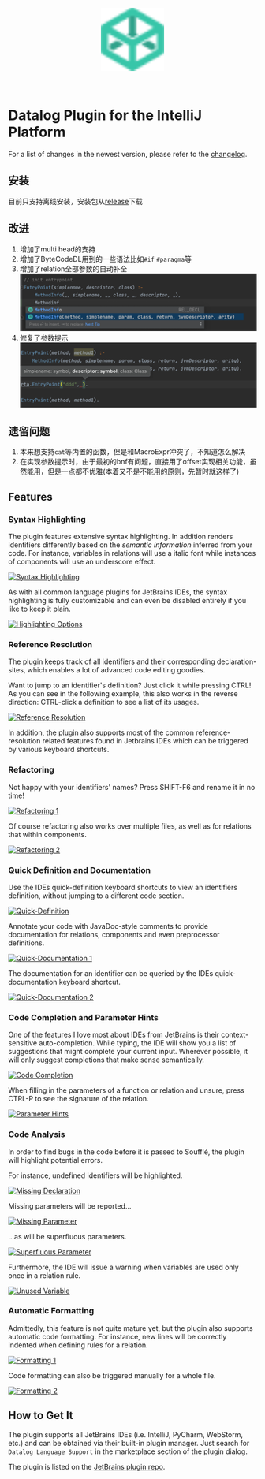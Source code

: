 <div style="text-align: center;">
    <p align="center">
      <img alt="Datalog IntelliJ" width="128" height="128" src="src/main/resources/icon.svg">
    </p>
</div>
<br>

# Datalog Plugin for the IntelliJ Platform
For a list of changes in the newest version, please refer to the [changelog](./CHANGELOG.md).

## 安装
目前只支持离线安装，安装包从[release](https://github.com/BytecodeDL/intellij-datalog/releases)下载

## 改进
1. 增加了multi head的支持
2. 增加了ByteCodeDL用到的一些语法比如`#if` `#paragma`等
3. 增加了relation全部参数的自动补全
![relation_completion](./img/relation_all_param_completion.png)
4. 修复了参数提示
![parameterinfo](./img/parameterinfo.png)

## 遗留问题
1. 本来想支持`cat`等内置的函数，但是和MacroExpr冲突了，不知道怎么解决
2. 在实现参数提示时，由于最初的bnf有问题，直接用了offset实现相关功能，虽然能用，但是一点都不优雅(本着又不是不能用的原则，先暂时就这样了)

## Features

### Syntax Highlighting
The plugin features extensive syntax highlighting. In addition renders identifiers differently based on the *semantic information* inferred from your code. For instance, variables in relations will use a italic font while instances of components will use an underscore effect.

[![Syntax Highlighting](https://i.gyazo.com/9eb00d311e6ff2696254796443a24202.png)](https://gyazo.com/9eb00d311e6ff2696254796443a24202)

As with all common language plugins for JetBrains IDEs, the syntax highlighting is fully customizable and can even be disabled entirely if you like to keep it plain.

[![Highlighting Options](https://i.gyazo.com/b1de7ba2792baaffb6cda99a468ed336.png)](https://gyazo.com/b1de7ba2792baaffb6cda99a468ed336)

### Reference Resolution
The plugin keeps track of all identifiers and their corresponding declaration-sites, which enables a lot of advanced code editing goodies.

Want to jump to an identifier's definition? Just click it while pressing CTRL!
As you can see in the following example, this also works in the reverse direction: CTRL-click a definition to see a list of its usages.

[![Reference Resolution](https://i.gyazo.com/24627cf6cf224be5b55a970cd12cd4bc.gif)](https://gyazo.com/24627cf6cf224be5b55a970cd12cd4bc)

In addition, the plugin also supports most of the common reference-resolution related features found in Jetbrains IDEs which can be triggered by various keyboard shortcuts.

### Refactoring
Not happy with your identifiers' names? Press SHIFT-F6 and rename it in no time!

[![Refactoring 1](https://i.gyazo.com/bbe65b48193d7022b344a66dfe5981fd.gif)](https://gyazo.com/bbe65b48193d7022b344a66dfe5981fd)

Of course refactoring also works over multiple files, as well as for relations that within components.

[![Refactoring 2](https://i.gyazo.com/ef03411c9f4563d3a1273ccc0b167b6b.gif)](https://gyazo.com/ef03411c9f4563d3a1273ccc0b167b6b)

### Quick Definition and Documentation
Use the IDEs quick-definition keyboard shortcuts to view an identifiers definition, without jumping to a different code section.

[![Quick-Definition](https://i.gyazo.com/7f508f5feba63e3f18751db4ac17e848.gif)](https://gyazo.com/7f508f5feba63e3f18751db4ac17e848)

Annotate your code with JavaDoc-style comments to provide documentation for relations, components and even preprocessor definitions.

[![Quick-Documentation 1](https://i.gyazo.com/89ee4ba3071a7f6de8b2b0a6de1c8563.png)](https://gyazo.com/89ee4ba3071a7f6de8b2b0a6de1c8563)

The documentation for an identifier can be queried by the IDEs quick-documentation keyboard shortcut.

[![Quick-Documentation 2](https://i.gyazo.com/b6eb6c868d3cc66f95c862c6e2baef81.gif)](https://gyazo.com/b6eb6c868d3cc66f95c862c6e2baef81)

### Code Completion and Parameter Hints
One of the features I love most about IDEs from JetBrains is their context-sensitive auto-completion. While typing, the IDE will show you a list of suggestions that might complete your current input. Wherever possible, it will only suggest completions that make sense semantically.

[![Code Completion](https://i.gyazo.com/dfd8d12380e0e9c52ecf3315ed53bd65.gif)](https://gyazo.com/dfd8d12380e0e9c52ecf3315ed53bd65)

When filling in the parameters of a function or relation and unsure, press CTRL-P to see the signature of the relation.

[![Parameter Hints](https://i.gyazo.com/ecab9bd107398c574a2d832c88098bec.gif)](https://gyazo.com/ecab9bd107398c574a2d832c88098bec)

### Code Analysis
In order to find bugs in the code before it is passed to Soufflé, the plugin will highlight potential errors.

For instance, undefined identifiers will be highlighted.

[![Missing Declaration](https://i.gyazo.com/f8660db4e2fafde96d09a1b8e0f88f93.png)](https://gyazo.com/f8660db4e2fafde96d09a1b8e0f88f93)

Missing parameters will be reported...

[![Missing Parameter](https://i.gyazo.com/8f633ef58c46b18cad93fef81de88a37.png)](https://gyazo.com/8f633ef58c46b18cad93fef81de88a37)

...as will be superfluous parameters.

[![Superfluous Parameter](https://i.gyazo.com/a29d9d9dacd99d00f5c84f090d928102.png)](https://gyazo.com/a29d9d9dacd99d00f5c84f090d928102)

Furthermore, the IDE will issue a warning when variables are used only once in a relation rule.

[![Unused Variable](https://i.gyazo.com/ea25eaf0cc3f0a5e404411e109a2bf44.png)](https://gyazo.com/ea25eaf0cc3f0a5e404411e109a2bf44)

### Automatic Formatting
Admittedly, this feature is not quite mature yet, but the plugin also supports automatic code formatting.
For instance, new lines will be correctly indented when defining rules for a relation.

[![Formatting 1](https://i.gyazo.com/fd38bcd2988f2f27f4f873dd9481a207.gif)](https://gyazo.com/fd38bcd2988f2f27f4f873dd9481a207)

Code formatting can also be triggered manually for a whole file.

[![Formatting 2](https://i.gyazo.com/be9b8b87dec06f56691bbe99df54a6f9.gif)](https://gyazo.com/be9b8b87dec06f56691bbe99df54a6f9)


## How to Get It
The plugin supports all JetBrains IDEs (i.e. IntelliJ, PyCharm, WebStorm, etc.) and can be obtained via their built-in plugin manager.
Just search for `Datalog Language Support` in the marketplace section of the plugin dialog.

The plugin is listed on the [JetBrains plugin repo](https://plugins.jetbrains.com/plugin/13056-datalog-language-support).